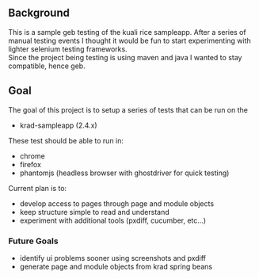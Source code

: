 ## Background

This is a sample geb testing of the kuali rice sampleapp.  After a series of manual testing events 
I thought it would be fun to start experimenting with lighter selenium testing frameworks.  
Since the project being testing is using maven and java I wanted to stay compatible, hence geb.

## Goal
The goal of this project is to setup a series of tests that can be run on the 
- krad-sampleapp (2.4.x)

These test should be able to run in:
- chrome
- firefox
- phantomjs (headless browser with ghostdriver for quick testing)

Current plan is to:
- develop access to pages through page and module objects
- keep structure simple to read and understand
- experiment with additional tools (pxdiff, cucumber, etc...)

### Future Goals
- identify ui problems sooner using screenshots and pxdiff
- generate page and module objects from krad spring beans

